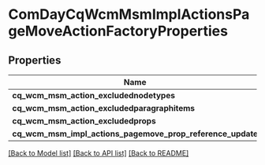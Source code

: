 # ComDayCqWcmMsmImplActionsPageMoveActionFactoryProperties

## Properties
Name | Type | Description | Notes
------------ | ------------- | ------------- | -------------
**cq_wcm_msm_action_excludednodetypes** | [**ConfigNodePropertyArray**](ConfigNodePropertyArray.md) |  | [optional] 
**cq_wcm_msm_action_excludedparagraphitems** | [**ConfigNodePropertyArray**](ConfigNodePropertyArray.md) |  | [optional] 
**cq_wcm_msm_action_excludedprops** | [**ConfigNodePropertyArray**](ConfigNodePropertyArray.md) |  | [optional] 
**cq_wcm_msm_impl_actions_pagemove_prop_reference_update** | [**ConfigNodePropertyBoolean**](ConfigNodePropertyBoolean.md) |  | [optional] 

[[Back to Model list]](../README.md#documentation-for-models) [[Back to API list]](../README.md#documentation-for-api-endpoints) [[Back to README]](../README.md)


